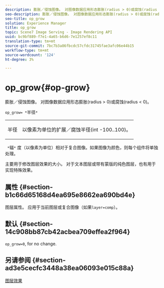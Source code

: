 ```yaml
---
description: 膨胀／侵蚀图像。 对图像数据应用形态膨胀(radius > 0)或腐蚀(radius < 0)。
seo-description: 膨胀／侵蚀图像。 对图像数据应用形态膨胀(radius > 0)或腐蚀(radius < 0)。
seo-title: op_grow
solution: Experience Manager
title: op_grow
topic: Scene7 Image Serving - Image Rendering API
uuid: bc9bf889-f7e1-4a65-b6d6-7e1257ef8c11
translation-type: tm+mt
source-git-commit: 7bc7b3a86fbcdc57cfdc31745fae3afc06e44b15
workflow-type: tm+mt
source-wordcount: '124'
ht-degree: 3%

---
```



# op_grow{#op-grow}

膨胀／侵蚀图像。 对图像数据应用形态膨胀(radius > 0)或腐蚀(radius &lt; 0)。

`op_grow= *`半径`*`

<table id="simpletable_3BAA4523D29E447FA7A4C9009B3E8344"> 
 <tr class="strow"> 
  <td class="stentry"> <p><span class="codeph"><span class="varname"> 半径</span></span> </p> </td> 
  <td class="stentry"> <p>以像素为单位的扩展／腐蚀半径(int -100..100)。 </p></td> 
 </tr> 
</table>

` *`辐`*` 度（以像素为单位）相对于复合图像。如果图像为颜色，则每个组件将单独处理。

主要用于修改图层效果的大小。 对于文本图层或带有蒙版的纯色图层，也有用于实现特殊效果。

## 属性 {#section-b1c66d65168d4ea695e8662ea690bd4e}

图层属性。 应用于当前图层或复合图像（如果`layer=comp`）。

## 默认 {#section-14c908bb87cb42acbea709effea2f964}

`op_grow=0`, for no change.

## 另请参阅 {#section-ad3e5cecfc3448a38ea06093e015c88a}

[图层效果](../../../../../is-api/http-ref/image-serving-api-ref/c-http-protocol-reference/c-syntax-and-features/r-layer-effects.md#reference-82a6b5311b3d4471ad2799adb3b2201c)
